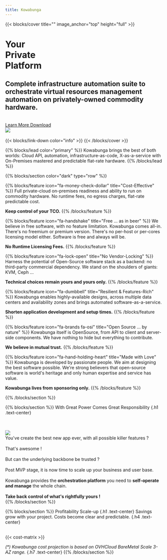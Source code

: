```yaml
---
title: Kowabunga
---
```


{{< blocks/cover title="" image_anchor="top" height="full" >}}
<div class="row justify-content-start">
  <div class="col-6">
    <div class="cover-title">
      <h1>Your<br/>Private<br/> Platform</h1>
      <h2>Complete <b>infrastructure automation</b> suite to <b>orchestrate</b> virtual resources management automation on <b>privately-owned</b> commodity hardware.</h2>
    </div>
    <br/>
    <a class="btn btn-lg btn-primary me-3 mb-4" href="/features/">
    Learn More <i class="fas fa-arrow-alt-circle-right ms-2"></i>
    </a>
    <a class="btn btn-lg btn-secondary me-3 mb-4" href="https://github.com/kowabunga-cloud">
    Download <i class="fab fa-github ms-2 "></i>
    </a>
  </div>
  <div class="col-6 cover-display">
    <div class="cover-picture">
      <img src="/images/cover-tf.png" class="img-fluid">
    </div>
  </div>
</div>
<br/>
{{< blocks/link-down color="info" >}}
{{< /blocks/cover >}}


{{% blocks/lead color="primary" %}}
Kowabunga brings the best of both worlds: Cloud API, automation, infrastructure-as-code, X-as-a-service with On-Premises mastered and predictable flat-rate hardware.
{{% /blocks/lead %}}


{{% blocks/section color="dark" type="row" %}}

{{% blocks/feature icon="fa-money-check-dollar" title="Cost-Effective" %}}
Full private-cloud on-premises readiness and ability to run on commodity hardware. No runtime fees, no egress charges, flat-rate predictable cost.

**Keep control of your TCO.**
{{% /blocks/feature %}}

{{% blocks/feature icon="fa-handshake" title="Free ... as in beer" %}}
We believe in free software, with no feature limitation. Kowabunga comes all-in. There's no freemium or premium version. There's no per-host or per-cores licensing model either. Software is free and always will be.

**No Runtime Licensing Fees.**
{{% /blocks/feature %}}

{{% blocks/feature icon="fa-lock-open" title="No Vendor-Locking" %}}
Harness the potential of Open-Source software stack as a backend: no third-party commercial dependency. We stand on the shoulders of giants: KVM, Ceph ...

**Technical choices remain yours and yours only.**
{{% /blocks/feature %}}

{{% blocks/feature icon="fa-dumbbell" title="Resilient & Features-Rich" %}}
Kowabunga enables highly-available designs, across multiple data centers and availability zones and brings automated software-as-a-service.

**Shorten application development and setup times.**
{{% /blocks/feature %}}

{{% blocks/feature icon="fa-brands fa-osi" title="Open Source … by nature" %}}
Kowabunga itself is OpenSource, from API to client and server-side components. We have nothing to hide but everything to contribute.

**We believe in mutual trust.**
{{% /blocks/feature %}}

{{% blocks/feature icon="fa-hand-holding-heart" title="Made with Love" %}}
Kowabunga is developed by passionate people. We aim at designing the best software possible. We're strong believers that open-source software is world's heritage and only human expertise and service has value.

**Kowabunga lives from sponsoring only.**
{{% /blocks/feature %}}

{{% /blocks/section %}}


{{% blocks/section %}}
With Great Power Comes Great Responsibility
{.h1 .text-center}

<br/>
<br/>

<div class="row justify-content-start">
  <div class="col-6">
    <img src="/images/Maslow.svg"/>
  </div>
  <div class="col-6">
  You've create the best new app ever, with all possible killer features ?
  <br/><br/>
  That's awesome !
  <br/><br/>
  But can the underlying backbone be trusted ?
  <br/><br/>
  Post MVP stage, it is now time to scale up your business and user base.
  <br/><br/>
  Kowabunga provides the <b>orchestration platform</b> you need to <b>self-operate and manage</b> the whole chain.
  <br/><br/>
  <b>Take back control of what's rightfully yours !</b>
  </div>
</div>
{{% /blocks/section %}}

{{% blocks/section %}}
Profitability Scale-up
{.h1 .text-center}
Savings grow with your project. Costs become clear and predictable.
{.h4 .text-center}
<br/><br/>

{{< cost-matrix >}}
<br/>

*(\*) Kowabunga cost projection is based on OVHCloud BareMetal Scale 3-AZ range.*
{.h7 .text-center}
{{% /blocks/section %}}

